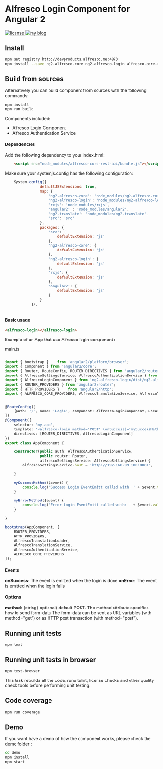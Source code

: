 # Alfresco Login Component for Angular 2
<p>
  <a href='https://raw.githubusercontent.com/Alfresco/dev-platform-webcomponents/master/ng2-components/ng2-alfresco-upload/LICENSE'>
     <img src='https://img.shields.io/hexpm/l/plug.svg' alt='license' />
  </a>
  <a href='https://www.alfresco.com/'>
     <img src='https://img.shields.io/badge/style-component-green.svg?label=alfresco' alt='my blog' />
  </a>
</p>

## Install


```sh
npm set registry http://devproducts.alfresco.me:4873
npm install --save ng2-alfresco-core ng2-alfresco-login alfresco-core-rest-api ng2-alfresco-upload ng2-translate
```


## Build from sources
Alternatively you can build component from sources with the following commands:


```sh
npm install
npm run build
```

Components included:

* Alfresco Login Component
* Alfresco Authentication Service

#### Dependencies

Add the following dependency to your index.html:

```html
    <script src="node_modules/alfresco-core-rest-api/bundle.js"></script>
```

Make sure your systemjs.config has the following configuration:

```javascript
    System.config({
                defaultJSExtensions: true,
                map: {
                    'ng2-alfresco-core': 'node_modules/ng2-alfresco-core',
                    'ng2-alfresco-login': 'node_modules/ng2-alfresco-login',
                    'rxjs': 'node_modules/rxjs',
                    'angular2' : 'node_modules/angular2',
                    'ng2-translate': 'node_modules/ng2-translate',
                    'src': 'src'
                },
                packages: {
                    'src': {
                        defaultExtension: 'js'
                    },
                    'ng2-alfresco-core': {
                        defaultExtension: 'js'
                    },
                    'ng2-alfresco-login': {
                        defaultExtension: 'js'
                    },
                    'rxjs': {
                        defaultExtension: 'js'
                    },
                    'angular2': {
                        defaultExtension: 'js'
                    }
                }
            });
    
```

#### Basic usage


```html
<alfresco-login></alfresco-login>
```

Example of an App that use Alfresco login component :

main.ts
```ts

import { bootstrap }    from 'angular2/platform/browser';
import { Component } from 'angular2/core';
import { Router, RouteConfig, ROUTER_DIRECTIVES } from 'angular2/router';
import { AlfrescoSettingsService, AlfrescoAuthenticationService } from 'ng2-alfresco-core/dist/ng2-alfresco-core';
import { AlfrescoLoginComponent } from 'ng2-alfresco-login/dist/ng2-alfresco-login';
import { ROUTER_PROVIDERS } from 'angular2/router';
import { HTTP_PROVIDERS }    from 'angular2/http';
import { ALFRESCO_CORE_PROVIDERS, AlfrescoTranslationService, AlfrescoTranslationLoader } from 'ng2-alfresco-core/dist/ng2-alfresco-core';


@RouteConfig([
    {path: '/', name: 'Login', component: AlfrescoLoginComponent, useAsDefault: true}
])
@Component({
    selector: 'my-app',
    template: '<alfresco-login method="POST" (onSuccess)="mySuccessMethod($event)" (onError)="myErrorMethod($event)"></alfresco-login>',
    directives: [ROUTER_DIRECTIVES, AlfrescoLoginComponent]
})
export class AppComponent {

    constructor(public auth: AlfrescoAuthenticationService,
                public router: Router,
                alfrescoSettingsService: AlfrescoSettingsService) {
        alfrescoSettingsService.host = 'http://192.168.99.100:8080';

    }

    mySuccessMethod($event) {
        console.log('Success Login EventEmitt called with: ' + $event.value);
    }

    myErrorMethod($event) {
        console.log('Error Login EventEmitt called with: ' + $event.value);
    }

}

bootstrap(AppComponent, [
    ROUTER_PROVIDERS,
    HTTP_PROVIDERS,
    AlfrescoTranslationLoader,
    AlfrescoTranslationService,
    AlfrescoAuthenticationService,
    ALFRESCO_CORE_PROVIDERS
]);

```
#### Events
**onSuccess**: The event is emitted when the login is done
**onError**: The event is emitted when the login fails<br />


#### Options

**method**: {string} optional) default POST. The method attribute specifies how to send form-data
The form-data can be sent as URL variables (with method="get") or as HTTP post transaction (with method="post").<br />

## Running unit tests

```sh
npm test
```

## Running unit tests in browser

```sh
npm test-browser
```

This task rebuilds all the code, runs tslint, license checks and other quality check tools 
before performing unit testing. 

## Code coverage

```sh
npm run coverage
```

## Demo

If you want have a demo of how the component works, please check the demo folder :

```sh
cd demo
npm install
npm start
```

